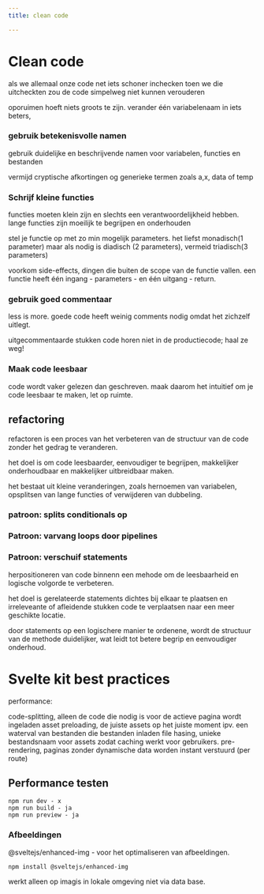 ```yaml
---
title: clean code

---
```


# Clean code

als we allemaal onze code net iets schoner inchecken toen we die uitcheckten zou de code simpelweg niet kunnen verouderen

oporuimen hoeft niets groots te zijn. verander één variabelenaam in iets beters,

### gebruik betekenisvolle namen

gebruik duidelijke en beschrijvende namen voor variabelen, functies en bestanden

vermijd cryptische afkortingen og generieke termen zoals a,x, data of temp

### Schrijf kleine functies

functies moeten klein zijn en slechts een verantwoordelijkheid hebben. lange functies zijn moeilijk te begrijpen en onderhouden

stel je functie op met zo min mogelijk parameters. het liefst monadisch(1 parameter) maar als nodig is diadisch (2 parameters), vermeid triadisch(3 parameters)

voorkom side-effects, dingen die buiten de scope van de functie vallen. een functie heeft één ingang - parameters - en één uitgang - return.

### gebruik goed commentaar

less is more. goede code heeft weinig comments nodig omdat het zichzelf uitlegt. 

uitgecommentaarde stukken code horen niet in de productiecode; haal ze weg! 

### Maak code leesbaar

code wordt vaker gelezen dan geschreven. maak daarom het intuitief om je code leesbaar te maken, let op ruimte.

## refactoring

refactoren is een proces van het verbeteren van de structuur van de code zonder het gedrag te veranderen.

het doel is om code leesbaarder, eenvoudiger te begrijpen, makkelijker onderhoudbaar en makkelijker uitbreidbaar maken.

het bestaat uit kleine veranderingen, zoals hernoemen van variabelen, opsplitsen van lange functies of verwijderen van dubbeling.

### patroon: splits conditionals op

### Patroon: varvang loops door pipelines

### Patroon: verschuif statements

herpositioneren van code binnenn een mehode om de leesbaarheid en logische volgorde te verbeteren.

het doel is gerelateerde statements dichtes bij elkaar te plaatsen en irreleveante of afleidende stukken code te verplaatsen naar een meer geschikte locatie.

door statements op een logischere manier te ordenene, wordt de structuur van de methode duidelijker, wat leidt tot betere begrip en eenvoudiger onderhoud.


# Svelte kit best practices

performance:

code-splitting, alleen de code die nodig is voor de actieve pagina wordt ingeladen
asset preloading, de juiste assets op het juiste moment ipv. een waterval van bestanden die  bestanden inladen
file hasing, unieke bestandsnaam voor assets zodat caching werkt voor gebruikers.
pre-rendering, paginas zonder dynamische data worden instant verstuurd (per route)

## Performance testen

```
npm run dev - x 
npm run build - ja
npm run preview - ja
```

### Afbeeldingen

@sveltejs/enhanced-img - voor het optimaliseren van afbeeldingen.

```
npm install @sveltejs/enhanced-img
```

werkt alleen op imagis in lokale omgeving niet via data base.
